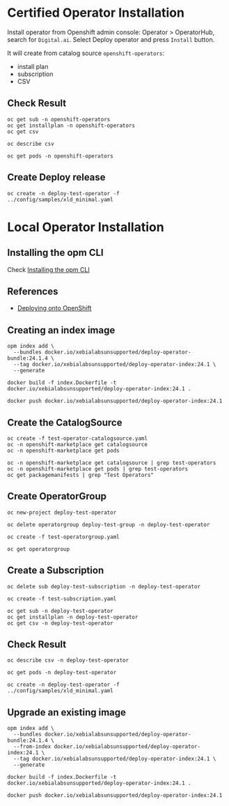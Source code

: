 
# Certified Operator Installation

Install operator from Openshift admin console: Operator > OperatorHub, search for `Digital.ai`.
Select Deploy operator and press `Install` button.

It will create from catalog source `openshift-operators`:
- install plan
- subscription
- CSV 

## Check Result

```shell
oc get sub -n openshift-operators
oc get installplan -n openshift-operators
oc get csv
```

```shell
oc describe csv 
```

```shell
oc get pods -n openshift-operators
```

## Create Deploy release

```shell
oc create -n deploy-test-operator -f ../config/samples/xld_minimal.yaml
```

# Local Operator Installation

## Installing the opm CLI

Check [Installing the opm CLI](https://docs.openshift.com/container-platform/4.15/cli_reference/opm/cli-opm-install.html)

## References

- [Deploying onto OpenShift](https://redhat-connect.gitbook.io/certified-operator-guide/ocp-deployment/openshift-deployment)

## Creating an index image

```shell
opm index add \
  --bundles docker.io/xebialabsunsupported/deploy-operator-bundle:24.1.4 \
  --tag docker.io/xebialabsunsupported/deploy-operator-index:24.1 \
  --generate
```

```shell
docker build -f index.Dockerfile -t docker.io/xebialabsunsupported/deploy-operator-index:24.1 .
```

```shell
docker push docker.io/xebialabsunsupported/deploy-operator-index:24.1
```

## Create the CatalogSource

```shell
oc create -f test-operator-catalogsource.yaml 
oc -n openshift-marketplace get catalogsource
oc -n openshift-marketplace get pods
```

```shell
oc -n openshift-marketplace get catalogsource | grep test-operators
oc -n openshift-marketplace get pods | grep test-operators
oc get packagemanifests | grep "Test Operators"
```

## Create OperatorGroup

```shell
oc new-project deploy-test-operator
```

```shell
oc delete operatorgroup deploy-test-group -n deploy-test-operator
```

```shell
oc create -f test-operatorgroup.yaml
```

```shell
oc get operatorgroup
```

## Create a Subscription

```shell
oc delete sub deploy-test-subscription -n deploy-test-operator
```

```shell
oc create -f test-subscription.yaml
```

```shell
oc get sub -n deploy-test-operator
oc get installplan -n deploy-test-operator
oc get csv -n deploy-test-operator
```

## Check Result

```shell
oc describe csv -n deploy-test-operator
```

```shell
oc get pods -n deploy-test-operator
```

```shell
oc create -n deploy-test-operator -f ../config/samples/xld_minimal.yaml
```

## Upgrade an existing image

```shell
opm index add \
  --bundles docker.io/xebialabsunsupported/deploy-operator-bundle:24.1.4 \
  --from-index docker.io/xebialabsunsupported/deploy-operator-index:24.1 \
  --tag docker.io/xebialabsunsupported/deploy-operator-index:24.1 \
  --generate
```

```shell
docker build -f index.Dockerfile -t docker.io/xebialabsunsupported/deploy-operator-index:24.1 .
```

```shell
docker push docker.io/xebialabsunsupported/deploy-operator-index:24.1
```
